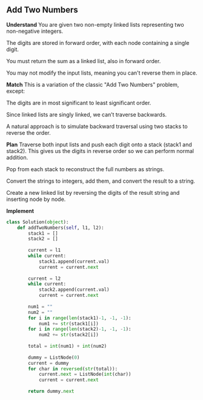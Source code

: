 ## Add Two Numbers
**Understand**
You are given two non-empty linked lists representing two non-negative integers.

The digits are stored in forward order, with each node containing a single digit.

You must return the sum as a linked list, also in forward order.

You may not modify the input lists, meaning you can't reverse them in place.

**Match**
This is a variation of the classic "Add Two Numbers" problem, except:

The digits are in most significant to least significant order.

Since linked lists are singly linked, we can’t traverse backwards.

A natural approach is to simulate backward traversal using two stacks to reverse the order.

**Plan**
Traverse both input lists and push each digit onto a stack (stack1 and stack2).
This gives us the digits in reverse order so we can perform normal addition.

Pop from each stack to reconstruct the full numbers as strings.

Convert the strings to integers, add them, and convert the result to a string.

Create a new linked list by reversing the digits of the result string and inserting node by node.

**Implement**
```python
class Solution(object):
    def addTwoNumbers(self, l1, l2):
        stack1 = []
        stack2 = []
        
        current = l1
        while current:
            stack1.append(current.val)
            current = current.next
        
        current = l2
        while current:
            stack2.append(current.val)
            current = current.next
        
        num1 = ""
        num2 = ""
        for i in range(len(stack1)-1, -1, -1):
            num1 += str(stack1[i])
        for i in range(len(stack2)-1, -1, -1):
            num2 += str(stack2[i])
        
        total = int(num1) + int(num2)
        
        dummy = ListNode(0)
        current = dummy
        for char in reversed(str(total)):
            current.next = ListNode(int(char))
            current = current.next
        
        return dummy.next
```
